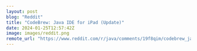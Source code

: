 ```yaml
---
layout: post
blog: "Reddit"
title: "CodeBrew: Java IDE for iPad (Update)"
date: 2024-01-25T12:57:42Z
image: images/reddit.png
remote_url: "https://www.reddit.com/r/java/comments/19f8qim/codebrew_java_ide_for_ipad_update/"
---
```


